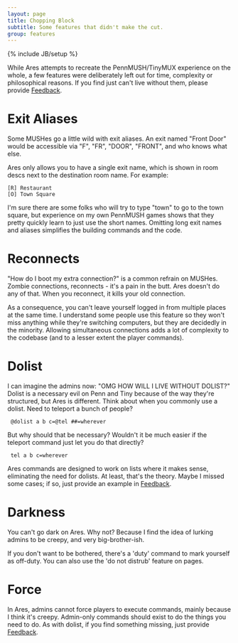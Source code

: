 ```yaml
---
layout: page
title: Chopping Block
subtitle: Some features that didn't make the cut.
group: features
---
```

{% include JB/setup %}

While Ares attempts to recreate the PennMUSH/TinyMUX experience on the whole, a few features were deliberately left out for time, complexity or philosophical reasons.  If you find just can't live without them, please provide [Feedback]({{site.siteroot}}/feedback.html).

# Exit Aliases

Some MUSHes go a little wild with exit aliases.  An exit named "Front Door" would be accessible via "F", "FR", "DOOR", "FRONT", and who knows what else.

Ares only allows you to have a single exit name, which is shown in room descs next to the destination room name.  For example: 

    [R] Restaurant
    [O] Town Square

I'm sure there are some folks who will try to type "town" to go to the town square, but experience on my own PennMUSH games shows that they pretty quickly learn to just use the short names.  Omitting long exit names and aliases simplifies the building commands and the code.

# Reconnects

"How do I boot my extra connection?" is a common refrain on MUSHes.  Zombie connections, reconnects - it's a pain in the butt.  Ares doesn't do any of that.  When you reconnect, it kills your old connection.

As a consequence, you can't leave yourself logged in from multiple places at the same time.  I understand some people use this feature so they won't miss anything while they're switching computers, but they are decidedly in the minority.  Allowing simultaneous connections adds a lot of complexity to the codebase (and to a lesser extent the player commands).

# Dolist

I can imagine the admins now:  "OMG HOW WILL I LIVE WITHOUT DOLIST?"   Dolist is a necessary evil on Penn and Tiny because of the way they're structured, but Ares is different.  Think about when you commonly use a dolist.  Need to teleport a bunch of people?  

     @dolist a b c=@tel ##=wherever
     
But why should that be necessary?  Wouldn't it be much easier if the teleport command just let you do that directly?

     tel a b c=wherever
     
Ares commands are designed to work on lists where it makes sense, eliminating the need for dolists.  At least, that's the theory.  Maybe I missed some cases; if so, just provide an example in [Feedback]({{site.siteroot}}/feedback.html).

# Darkness

You can't go dark on Ares.  Why not?  Because I find the idea of lurking admins to be creepy, and very big-brother-ish.

If you don't want to be bothered, there's a 'duty' command to mark yourself as off-duty.  You can also use the 'do not distrub' feature on pages.

# Force

In Ares, admins cannot force players to execute commands, mainly because I think it's creepy.  Admin-only commands should exist to do the things you need to do.  As with dolist, if you find something missing, just provide [Feedback]({{site.siteroot}}/feedback.html).
